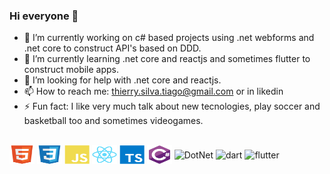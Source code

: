 ### Hi everyone 👋

- 🔭 I’m currently working on c# based projects using .net webforms and .net core to construct API's based on DDD.
- 🌱 I’m currently learning .net core and reactjs and sometimes flutter to construct mobile apps.
- 🤔 I’m looking for help with .net core and reactjs.
- 📫 How to reach me: thierry.silva.tiago@gmail.com or in likedin
- ⚡ Fun fact: I like very much talk about new tecnologies, play soccer and basketball too and sometimes videogames.

<div dir="auto"><br>
   <img alt="HTML" src="https://raw.githubusercontent.com/devicons/devicon/master/icons/html5/html5-original.svg" style="max-width: 100%;" width="40" height="30" align="middle">
  <img alt="CSS" src="https://raw.githubusercontent.com/devicons/devicon/master/icons/css3/css3-original.svg" style="max-width: 100%;" width="40" height="30" align="middle">
  <img alt="Js" src="https://raw.githubusercontent.com/devicons/devicon/master/icons/javascript/javascript-plain.svg" style="max-width: 100%;" width="40" height="30" align="middle">
    <img alt="React" src="https://raw.githubusercontent.com/devicons/devicon/master/icons/react/react-original.svg" style="max-width: 100%;" width="40" height="30" align="middle">
  <img alt="Ts" src="https://raw.githubusercontent.com/devicons/devicon/master/icons/typescript/typescript-plain.svg" style="max-width: 100%;" width="40" height="30" align="middle"> 
  <img alt="Csharp" src="https://raw.githubusercontent.com/devicons/devicon/master/icons/csharp/csharp-original.svg" style="max-width: 100%;" width="40" height="30" align="middle">
  <img alt="DotNet" src="https://img.shields.io/badge/.NET-5C2D91?style=for-the-badge&logo=.net&logoColor=white" style="max-width: 100%;" width="40" height="30" align="middle"> 
   <img alt="dart" src="https://img.shields.io/badge/Dart-0175C2?style=for-the-badge&logo=dart&logoColor=white" style="max-width: 100%;" width="40" height="30" align="middle"> 
   <img alt="flutter" src="https://img.shields.io/badge/Flutter-02569B?style=for-the-badge&logo=flutter&logoColor=white" style="max-width: 100%;" width="40" height="30" align="middle"> 
</div>
